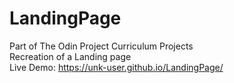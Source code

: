 # LandingPage
Part of The Odin Project Curriculum Projects<br>
Recreation of a Landing page<br>
Live Demo: https://unk-user.github.io/LandingPage/<br>
 
